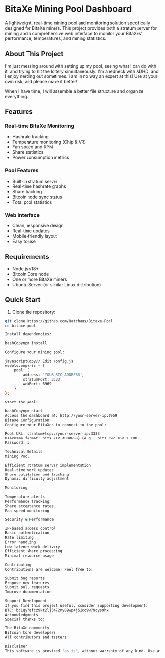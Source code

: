 # BitaXe Mining Pool Dashboard

A lightweight, real-time mining pool and monitoring solution specifically designed for BitaXe miners. This project provides both a stratum server for mining and a comprehensive web interface to monitor your BitaXes' performance, temperatures, and mining statistics.

## About This Project

I'm just messing around with setting up my pool, seeing what I can do with it, and trying to hit the lottery simultaneously. I'm a redneck with ADHD, and I enjoy nerding out sometimes. I am in no way an expert at this! Use at your own risk, and please make it better!

When I have time, I will assemble a better file structure and organize everything.





## Features

### Real-time BitaXe Monitoring
- Hashrate tracking
- Temperature monitoring (Chip & VR)
- Fan speed and RPM
- Share statistics
- Power consumption metrics

### Pool Features
- Built-in stratum server
- Real-time hashrate graphs
- Share tracking
- Bitcoin node sync status
- Total pool statistics

### Web Interface
- Clean, responsive design
- Real-time updates
- Mobile-friendly layout
- Easy to use

## Requirements

- Node.js v18+
- Bitcoin Core node
- One or more BitaXe miners
- Ubuntu Server (or similar Linux distribution)

## Quick Start

1. Clone the repository:
```bash
git clone https://github.com/Hatchaus/Bitaxe-Pool
cd bitaxe-pool

Install dependencies:

bashCopynpm install

Configure your mining pool:

javascriptCopy// Edit config.js
module.exports = {
    pool: {
        address: 'YOUR_BTC_ADDRESS',
        stratumPort: 3333,
        webPort: 6969
    }
};

Start the pool:

bashCopynpm start
Access the dashboard at: http://your-server-ip:6969
BitaXe Configuration
Configure your BitaXes to connect to the pool:

Pool URL: stratum+tcp://your-server-ip:3333
Username format: bitX.{IP_ADDRESS} (e.g., bit1.192.168.1.100)
Password: x

Technical Details
Mining Pool

Efficient stratum server implementation
Real-time work updates
Share validation and tracking
Dynamic difficulty adjustment

Monitoring

Temperature alerts
Performance tracking
Share acceptance rates
Fan speed monitoring

Security & Performance

IP-based access control
Basic authentication
Rate limiting
Error handling
Low latency work delivery
Efficient share processing
Minimal resource usage

Contributing
Contributions are welcome! Feel free to:

Submit bug reports
Propose new features
Submit pull requests
Improve documentation

Support Development
If you find this project useful, consider supporting development:
BTC: bc1qy7qfcz9kt2lj3m72my89wp4j52cc9w79cys9hx
Acknowledgments
Special thanks to:

The BitaXe community
Bitcoin Core developers
All contributors and testers

Disclaimer
This software is provided "as is", without warranty of any kind. Use at your own risk.